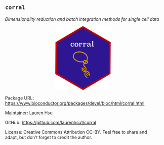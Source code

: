 ## `corral`
*Dimensionality reduction and batch integration methods for single cell data*

<p align="center">
  <img src="corral_sticker.png" width="180"/>
</p>

Package URL: https://www.bioconductor.org/packages/devel/bioc/html/corral.html

Maintainer: Lauren Hsu

GitHub: https://github.com/laurenhsu1/corral

License: Creative Commons Attribution CC-BY. Feel free to share and adapt, but don't forget to credit the author.
